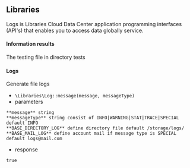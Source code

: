 ## Libraries
Logs is Libraries Cloud Data Center application programming interfaces (API's) that enables you to access data globally service.

#### Information results
The testing file in directory tests


#### Logs
Generate file logs
- `\Libraries\Log::message(message, messageType)`
- parameters
```
**message** string
**messageType** string consist of INFO|WARNING|STAT|TRACE|SPECIAL default INFO
**BASE_DIRECTORY_LOG** define directory file default /storage/logs/
**BASE_MAIL_LOG** define account mail if message type is SPECIAL default logs@mail.com
```
- response 
```
true
```